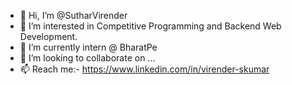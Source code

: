 - 👋 Hi, I’m @SutharVirender
- 👀 I’m interested in Competitive Programming and Backend Web Development.
- 🌱 I’m currently intern @ BharatPe
- 💞️ I’m looking to collaborate on ...
- 📫 Reach me:- https://www.linkedin.com/in/virender-skumar

<!---
SutharVirender/SutharVirender is a ✨ special ✨ repository because its `README.md` (this file) appears on your GitHub profile.
You can click the Preview link to take a look at your changes.
--->
